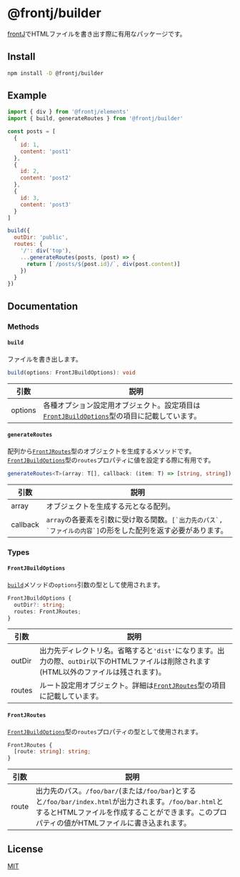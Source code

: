 # @frontj/builder

[frontJ](https://github.com/frontJ/frontJ)でHTMLファイルを書き出す際に有用なパッケージです。

## Install

```bash
npm install -D @frontj/builder
```

## Example

```javascript
import { div } from '@frontj/elements'
import { build, generateRoutes } from '@frontj/builder'

const posts = [
  {
    id: 1,
    content: 'post1'
  },
  {
    id: 2,
    content: 'post2'
  },
  {
    id: 3,
    content: 'post3'
  }
]

build({
  outDir: 'public',
  routes: {
    '/': div('top'),
    ...generateRoutes(posts, (post) => {
      return [`/posts/${post.id}/`, div(post.content)]
    })
  }
})
```

## Documentation

### Methods

#### `build`

ファイルを書き出します。

```typescript
build(options: FrontJBuildOptions): void
```

| 引数 | 説明 |
| --- | --- |
| options | 各種オプション設定用オブジェクト。設定項目は[`FrontJBuildOptions`](#frontjbuildoptions)型の項目に記載しています。 |

#### `generateRoutes`

配列から[`FrontJRoutes`](#frontjroutes)型のオブジェクトを生成するメソッドです。<br>[`FrontJBuildOptions`](#frontjbuildoptions)型の`routes`プロパティに値を設定する際に有用です。

```typescript
generateRoutes<T>(array: T[], callback: (item: T) => [string, string]): FrontJRoutes
```

| 引数 | 説明 |
| --- | --- |
| array | オブジェクトを生成する元となる配列。 |
| callback | `array`の各要素を引数に受け取る関数。`` [`出力先のパス`, `ファイルの内容`] ``の形をした配列を返す必要があります。 |

### Types

#### `FrontJBuildOptions`

[`build`](#build)メソッドの`options`引数の型として使用されます。

```typescript
FrontJBuildOptions {
  outDir?: string;
  routes: FrontJRoutes;
}
```

| 引数 | 説明 |
| --- | --- |
| outDir | 出力先ディレクトリ名。省略すると`'dist'`になります。出力の際、`outDir`以下のHTMLファイルは削除されます(HTML以外のファイルは残されます)。 |
| routes | ルート設定用オブジェクト。詳細は[`FrontJRoutes`](#frontjroutes)型の項目に記載しています。 |

#### `FrontJRoutes`

[`FrontJBuildOptions`](#frontjbuildoptions)型の`routes`プロパティの型として使用されます。

```typescript
FrontJRoutes {
  [route: string]: string;
}
```

| 引数 | 説明 |
| --- | --- |
| route | 出力先のパス。`/foo/bar/`(または`/foo/bar`)とすると`/foo/bar/index.html`が出力されます。`/foo/bar.html`とするとHTMLファイルを作成することができます。このプロパティの値がHTMLファイルに書き込まれます。 |

## License

[MIT](https://github.com/frontJ/builder/blob/master/LICENSE)